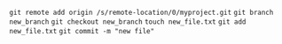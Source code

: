 `git remote add origin /s/remote-location/0/myproject.git`
`git branch new_branch`
`git checkout new_branch`
`touch new_file.txt`
`git add new_file.txt`
`git commit -m "new file"`

